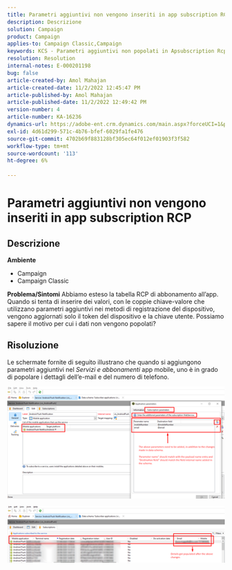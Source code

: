 ```yaml
---
title: Parametri aggiuntivi non vengono inseriti in app subscription RCP
description: Descrizione
solution: Campaign
product: Campaign
applies-to: Campaign Classic,Campaign
keywords: KCS - Parametri aggiuntivi non popolati in Apsubscription Rcp ACC
resolution: Resolution
internal-notes: E-000201198
bug: false
article-created-by: Amol Mahajan
article-created-date: 11/2/2022 12:45:47 PM
article-published-by: Amol Mahajan
article-published-date: 11/2/2022 12:49:42 PM
version-number: 4
article-number: KA-16236
dynamics-url: https://adobe-ent.crm.dynamics.com/main.aspx?forceUCI=1&pagetype=entityrecord&etn=knowledgearticle&id=6e46d644-ac5a-ed11-9561-6045bd006a22
exl-id: 4d61d299-571c-4b76-bfef-6029fa1fe476
source-git-commit: 4702b69f883128bf305ec64f012ef01903f3f582
workflow-type: tm+mt
source-wordcount: '113'
ht-degree: 6%

---
```


# Parametri aggiuntivi non vengono inseriti in app subscription RCP

## Descrizione

<b>Ambiente</b>
- Campaign
- Campaign Classic

<b>Problema/Sintomi</b>
Abbiamo esteso la tabella RCP di abbonamento all’app. Quando si tenta di inserire dei valori, con le coppie chiave-valore che utilizzano parametri aggiuntivi nei metodi di registrazione del dispositivo, vengono aggiornati solo il token del dispositivo e la chiave utente. Possiamo sapere il motivo per cui i dati non vengono popolati?


## Risoluzione


Le schermate fornite di seguito illustrano che quando si aggiungono parametri aggiuntivi nel *Servizi e abbonamenti* app mobile, uno è in grado di popolare i dettagli dell’e-mail e del numero di telefono.



![](assets/bc1c5473-4bd0-ec11-a7b5-00224809c556.png)



![](assets/ddd78ad4-4bd0-ec11-a7b5-00224809c556.png)
